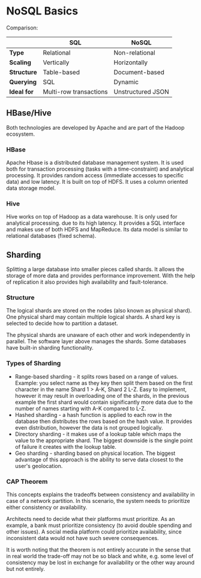 # NoSQL Basics

Comparison:

|               | **SQL**                | **NoSQL**         |
|---------------|------------------------|-------------------|
| **Type**      | Relational             | Non-relational    |
| **Scaling**   | Vertically             | Horizontally      |
| **Structure** | Table-based            | Document-based    |
| **Querying**  | SQL                    | Dynamic           |
| **Ideal for** | Multi-row transactions | Unstructured JSON |

## HBase/Hive

Both technologies are developed by Apache and are part of the Hadoop ecosystem.

### HBase

Apache Hbase is a distributed database management system. It is used both for transaction processing (tasks with a time-constraint) and analytical processing. It provides random access (immediate accesses to specific data) and low latency. It is built on top of HDFS. It uses a column oriented data storage model.

### Hive

Hive works on top of Hadoop as a data warehouse. It is only used for analytical processing. due to its high latency. It provides a SQL interface and makes use of both HDFS and MapReduce. Its data model is similar to relational databases (fixed schema).

## Sharding

Splitting a large database into smaller pieces called shards. It allows the storage of more data and provides performance improvement. With the help of replication it also provides high availability and fault-tolerance.


### Structure

The logical shards are stored on the nodes (also known as physical shard). One physical shard may contain multiple logical shards. A shard key is selected to decide how to partition a dataset.

The physical shards are unaware of each other and work independently in parallel. The software layer above manages the shards. Some databases have built-in sharding functionality.

### Types of Sharding

* Range-based sharding - it splits rows based on a range of values. Example: you select name as they key then split them based on the first character in the name Shard 1 > A-K, Shard 2 L-Z. Easy to implement, however it may result in overloading one of the shards, in the previous example the first shard would contain significantly more data due to the number of names starting with A-K compared to L-Z.
* Hashed sharding - a hash function is applied to each row in the database then distributes the rows based on the hash value. It provides even distribution, however the data is not grouped logically.
* Directory sharding - it makes use of a lookup table which maps the value to the appropriate shard. The biggest downside is the single point of failure it creates with the lookup table.
* Geo sharding - sharding based on physical location. The biggest advantage of this approach is the ability to serve data closest to the user's geolocation.

### CAP Theorem

This concepts explains the tradeoffs between consistency and availability in case of a network partition. In this scenario, the system needs to prioritize either consistency or availability.

Architects need to decide what their platforms must prioritize. As an example, a bank must prioritize consistency (to avoid double spending and other issues). A social media platform could prioritize availability, since inconsistent data would not have such severe consequences.

It is worth noting that the theorem is not entirely accurate in the sense that in real world the trade-off may not be so black and white, e.g. some level of consistency may be lost in exchange for availability or the other way around but not entirely.
